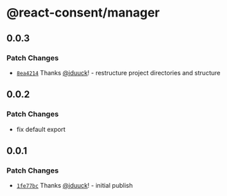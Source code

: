 # @react-consent/manager

## 0.0.3

### Patch Changes

- [`8ea4214`](https://github.com/fintory/react-consent/commit/8ea4214e65350d71a9f0c8d18efbb3adc25e7bf7) Thanks [@iduuck](https://github.com/iduuck)! - restructure project directories and structure

## 0.0.2

### Patch Changes

- fix default export

## 0.0.1

### Patch Changes

- [`1fe77bc`](https://github.com/fintory/react-consent/commit/1fe77bcd02e9ccc8dd102c4ded72ecacca89fe59) Thanks [@iduuck](https://github.com/iduuck)! - initial publish
